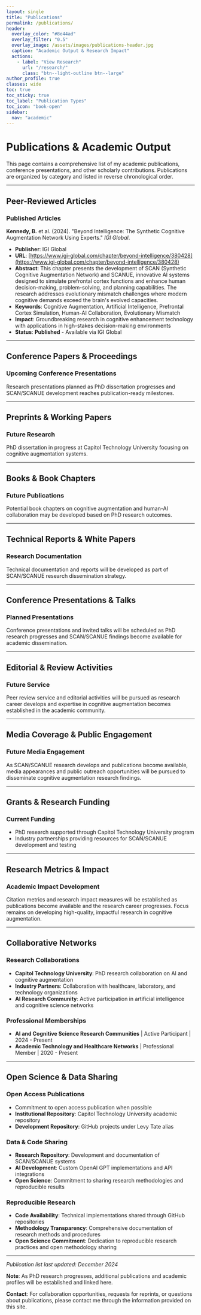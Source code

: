 ```yaml
---
layout: single
title: "Publications"
permalink: /publications/
header:
  overlay_color: "#8e44ad"
  overlay_filter: "0.5"
  overlay_image: /assets/images/publications-header.jpg
  caption: "Academic Output & Research Impact"
  actions:
    - label: "View Research"
      url: "/research/"
      class: "btn--light-outline btn--large"
author_profile: true
classes: wide
toc: true
toc_sticky: true
toc_label: "Publication Types"
toc_icon: "book-open"
sidebar:
  nav: "academic"
---
```


# Publications & Academic Output

This page contains a comprehensive list of my academic publications, conference presentations, and other scholarly contributions. Publications are organized by category and listed in reverse chronological order.

---

## Peer-Reviewed Articles

### Published Articles

**Kennedy, B.** et al. (2024). "Beyond Intelligence: The Synthetic Cognitive Augmentation Network Using Experts." *IGI Global*. 
- **Publisher**: IGI Global
- **URL**: [https://www.igi-global.com/chapter/beyond-intelligence/380428](https://www.igi-global.com/chapter/beyond-intelligence/380428)
- **Abstract**: This chapter presents the development of SCAN (Synthetic Cognitive Augmentation Network) and SCANUE, innovative AI systems designed to simulate prefrontal cortex functions and enhance human decision-making, problem-solving, and planning capabilities. The research addresses evolutionary mismatch challenges where modern cognitive demands exceed the brain's evolved capacities.
- **Keywords**: Cognitive Augmentation, Artificial Intelligence, Prefrontal Cortex Simulation, Human-AI Collaboration, Evolutionary Mismatch
- **Impact**: Groundbreaking research in cognitive enhancement technology with applications in high-stakes decision-making environments
- **Status**: **Published** - Available via IGI Global

---

## Conference Papers & Proceedings

### Upcoming Conference Presentations

Research presentations planned as PhD dissertation progresses and SCAN/SCANUE development reaches publication-ready milestones.

---

## Preprints & Working Papers

### Future Research
PhD dissertation in progress at Capitol Technology University focusing on cognitive augmentation systems.

---

## Books & Book Chapters

### Future Publications
Potential book chapters on cognitive augmentation and human-AI collaboration may be developed based on PhD research outcomes.

---

## Technical Reports & White Papers

### Research Documentation
Technical documentation and reports will be developed as part of SCAN/SCANUE research dissemination strategy.

---

## Conference Presentations & Talks

### Planned Presentations

Conference presentations and invited talks will be scheduled as PhD research progresses and SCAN/SCANUE findings become available for academic dissemination.

---

## Editorial & Review Activities

### Future Service
Peer review service and editorial activities will be pursued as research career develops and expertise in cognitive augmentation becomes established in the academic community.

---

## Media Coverage & Public Engagement

### Future Media Engagement

As SCAN/SCANUE research develops and publications become available, media appearances and public outreach opportunities will be pursued to disseminate cognitive augmentation research findings.

---

## Grants & Research Funding

### Current Funding
- PhD research supported through Capitol Technology University program
- Industry partnerships providing resources for SCAN/SCANUE development and testing

---

## Research Metrics & Impact

### Academic Impact Development

Citation metrics and research impact measures will be established as publications become available and the research career progresses. Focus remains on developing high-quality, impactful research in cognitive augmentation.

---

## Collaborative Networks

### Research Collaborations
- **Capitol Technology University**: PhD research collaboration on AI and cognitive augmentation
- **Industry Partners**: Collaboration with healthcare, laboratory, and technology organizations
- **AI Research Community**: Active participation in artificial intelligence and cognitive science networks

### Professional Memberships
- **AI and Cognitive Science Research Communities** | Active Participant | 2024 - Present
- **Academic Technology and Healthcare Networks** | Professional Member | 2020 - Present

---

## Open Science & Data Sharing

### Open Access Publications
- Commitment to open access publication when possible
- **Institutional Repository**: Capitol Technology University academic repository
- **Development Repository**: GitHub projects under Levy Tate alias

### Data & Code Sharing
- **Research Repository**: Development and documentation of SCAN/SCANUE systems
- **AI Development**: Custom OpenAI GPT implementations and API integrations
- **Open Science**: Commitment to sharing research methodologies and reproducible results

### Reproducible Research
- **Code Availability**: Technical implementations shared through GitHub repositories
- **Methodology Transparency**: Comprehensive documentation of research methods and procedures
- **Open Science Commitment**: Dedication to reproducible research practices and open methodology sharing

---

*Publication list last updated: December 2024*

**Note**: As PhD research progresses, additional publications and academic profiles will be established and linked here.

**Contact**: For collaboration opportunities, requests for reprints, or questions about publications, please contact me through the information provided on this site.